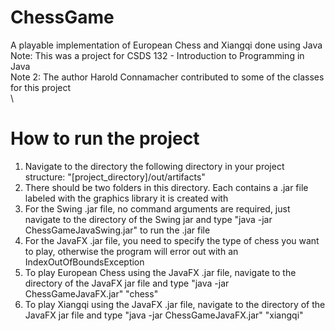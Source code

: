 # ChessGame
A playable implementation of European Chess and Xiangqi done using Java\
Note: This was a project for CSDS 132 - Introduction to Programming in Java\
Note 2: The author Harold Connamacher contributed to some of the classes for this project\
\
# How to run the project
1. Navigate to the directory the following directory in your project structure: "[project_directory]/out/artifacts"
2. There should be two folders in this directory. Each contains a .jar file labeled with the graphics library it is created with
3. For the Swing .jar file, no command arguments are required, just navigate to the directory of the Swing jar and type "java -jar ChessGameJavaSwing.jar" to run the .jar file
4. For the JavaFX .jar file, you need to specify the type of chess you want to play, otherwise the program will error out with an IndexOutOfBoundsException
5. To play European Chess using the JavaFX .jar file, navigate to the directory of the JavaFX jar file and type "java -jar ChessGameJavaFX.jar" "chess"
6. To play Xiangqi using the JavaFX .jar file, navigate to the directory of the JavaFX jar file and type "java -jar ChessGameJavaFX.jar" "xiangqi"
